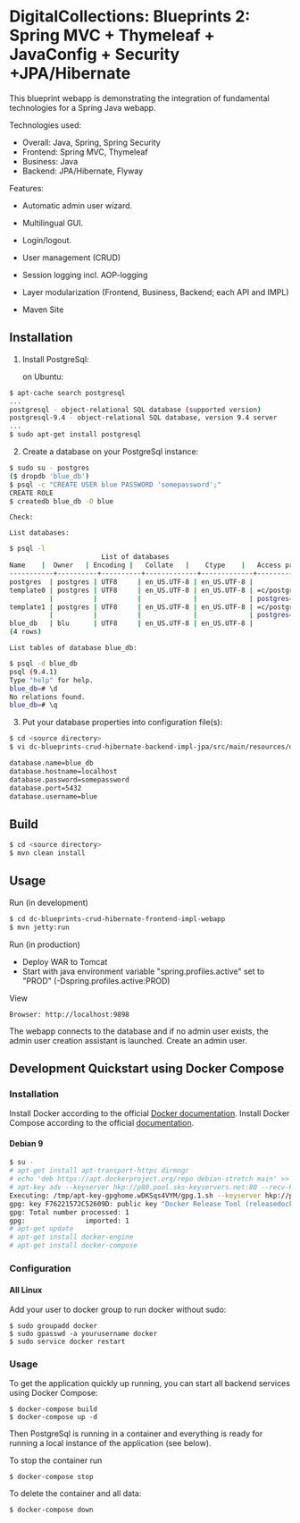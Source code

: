 # DigitalCollections: Blueprints 2: Spring MVC + Thymeleaf + JavaConfig + Security +JPA/Hibernate

This blueprint webapp is demonstrating the integration of fundamental technologies for a Spring Java webapp.

Technologies used:

* Overall: Java, Spring, Spring Security
* Frontend: Spring MVC, Thymeleaf
* Business: Java
* Backend: JPA/Hibernate, Flyway

Features:

* Automatic admin user wizard.
* Multilingual GUI.
* Login/logout.
* User management (CRUD)
* Session logging incl. AOP-logging
* Layer modularization (Frontend, Business, Backend; each API and IMPL)

* Maven Site

## Installation

1.  Install PostgreSql:

    on Ubuntu:

```sh
$ apt-cache search postgresql
...
postgresql - object-relational SQL database (supported version)
postgresql-9.4 - object-relational SQL database, version 9.4 server
...
$ sudo apt-get install postgresql
```

2.  Create a database on your PostgreSql instance:

```sh
$ sudo su - postgres
($ dropdb 'blue_db')
$ psql -c "CREATE USER blue PASSWORD 'somepassword';"
CREATE ROLE
$ createdb blue_db -O blue
```

    Check:

    List databases:

```sh
$ psql -l
                       List of databases
Name    |  Owner   | Encoding |   Collate   |    Ctype    |   Access privileges   
-----------+----------+----------+-------------+-------------+-----------------------
postgres  | postgres | UTF8     | en_US.UTF-8 | en_US.UTF-8 | 
template0 | postgres | UTF8     | en_US.UTF-8 | en_US.UTF-8 | =c/postgres          +
          |          |          |             |             | postgres=CTc/postgres
template1 | postgres | UTF8     | en_US.UTF-8 | en_US.UTF-8 | =c/postgres          +
          |          |          |             |             | postgres=CTc/postgres
blue_db   | blu      | UTF8     | en_US.UTF-8 | en_US.UTF-8 | 
(4 rows)
```

    List tables of database blue_db:

```sh
$ psql -d blue_db
psql (9.4.1)
Type "help" for help.
blue_db=# \d
No relations found.
blue_db=# \q
```

3. Put your database properties into configuration file(s):

```sh
$ cd <source directory>
$ vi dc-blueprints-crud-hibernate-backend-impl-jpa/src/main/resources/de/digitalcollections/blueprints/crud/config/SpringConfigBackend-<profile>.properties

database.name=blue_db
database.hostname=localhost
database.password=somepassword
database.port=5432
database.username=blue
```

## Build

```sh
$ cd <source directory>
$ mvn clean install
```

## Usage

Run (in development)

```sh
$ cd dc-blueprints-crud-hibernate-frontend-impl-webapp
$ mvn jetty:run
```

Run (in production)

* Deploy WAR to Tomcat
* Start with java environment variable "spring.profiles.active" set to "PROD" (-Dspring.profiles.active:PROD)

View

    Browser: http://localhost:9898

The webapp connects to the database and if no admin user exists, the admin user creation assistant is launched.
Create an admin user.

## Development Quickstart using Docker Compose

### Installation

Install Docker according to the official [Docker documentation](https://docs.docker.com/install/).
Install Docker Compose according to the official [documentation](https://docs.docker.com/compose/install/).

#### Debian 9

```sh
$ su -
# apt-get install apt-transport-https dirmngr
# echo 'deb https://apt.dockerproject.org/repo debian-stretch main' >> /etc/apt/sources.list
# apt-key adv --keyserver hkp://p80.pool.sks-keyservers.net:80 --recv-keys F76221572C52609D
Executing: /tmp/apt-key-gpghome.wDKSqs4VYM/gpg.1.sh --keyserver hkp://p80.pool.sks-keyservers.net:80 --recv-keys F76221572C52609D
gpg: key F76221572C52609D: public key "Docker Release Tool (releasedocker) <docker@docker.com>" imported
gpg: Total number processed: 1
gpg:               imported: 1
# apt-get update
# apt-get install docker-engine
# apt-get install docker-compose
```

### Configuration

#### All Linux

Add your user to docker group to run docker without sudo:

```shell
$ sudo groupadd docker
$ sudo gpasswd -a yourusername docker
$ sudo service docker restart
```

### Usage

To get the application quickly up running, you can start all backend services using Docker Compose:

```shell
$ docker-compose build
$ docker-compose up -d
```

Then PostgreSql is running in a container and everything is ready for running a local instance of the application (see below).

To stop the container run

```shell
$ docker-compose stop
```

To delete the container and all data:

```shell
$ docker-compose down
```
